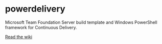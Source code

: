 powerdelivery
=============

Microsoft Team Foundation Server build template and Windows PowerShell framework for Continuous Delivery.

[Read the wiki](https://github.com/eavonius/powerdelivery/wiki)